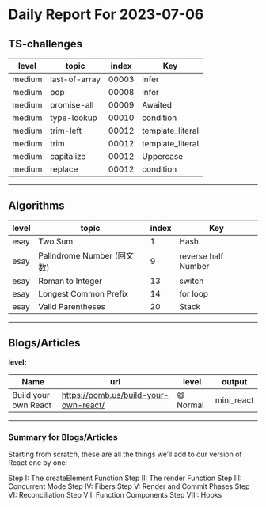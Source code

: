 # Daily Report For 2023-07-06

## TS-challenges

| level  | topic         | index | Key              |
| ------ | ------------- | ----- | ---------------- |
| medium | last-of-array | 00003 | infer            |
| medium | pop           | 00008 | infer            |
| medium | promise-all   | 00009 | Awaited          |
| medium | type-lookup   | 00010 | condition        |
| medium | trim-left     | 00012 | template_literal |
| medium | trim          | 00012 | template_literal |
| medium | capitalize    | 00012 | Uppercase        |
| medium | replace       | 00012 | condition        |

---

## Algorithms

| level | topic                      | index | Key                 |
| ----- | -------------------------- | ----- | ------------------- |
| esay  | Two Sum                    | 1     | Hash                |
| esay  | Palindrome Number (回文数) | 9     | reverse half Number |
| esay  | Roman to Integer           | 13    | switch              |
| esay  | Longest Common Prefix      | 14    | for loop            |
| esay  | Valid Parentheses          | 20    | Stack               |

---

## Blogs/Articles

**level:**

| Name                 | url                                   | level          | output     |
| -------------------- | ------------------------------------- | -------------- | ---------- |
| Build your own React | https://pomb.us/build-your-own-react/ | :smile: Normal | mini_react |

---

### Summary for Blogs/Articles

Starting from scratch, these are all the things we’ll add to our version of React one by one:

Step I: The createElement Function
Step II: The render Function
Step III: Concurrent Mode
Step IV: Fibers
Step V: Render and Commit Phases
Step VI: Reconciliation
Step VII: Function Components
Step VIII: Hooks


